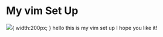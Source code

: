 # My vim Set Up
![](https://upload.wikimedia.org/wikipedia/commons/3/3a/Neovim-mark.svg){ width:200px; }
hello this is my vim set up I hope you like it!
